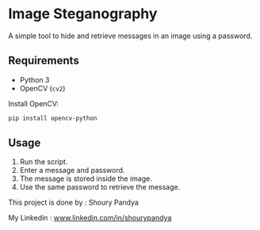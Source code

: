 # Image Steganography

A simple tool to hide and retrieve messages in an image using a password.

## Requirements
- Python 3
- OpenCV (`cv2`)

Install OpenCV:
```sh
pip install opencv-python
```

## Usage
1. Run the script.
2. Enter a message and password.
3. The message is stored inside the image.
4. Use the same password to retrieve the message.

This project is done by : Shoury Pandya 

My Linkedin : www.linkedin.com/in/shourypandya

